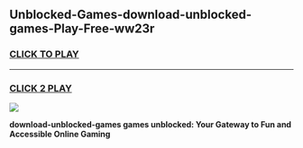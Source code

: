 
## Unblocked-Games-download-unblocked-games-Play-Free-ww23r
<h3>
<a href="https://premium76.site?title=download-unblocked-games&ref=23A">CLICK TO PLAY</a></h3>
<hr>

<h3>
<a href="https://premium76.site?title=download-unblocked-games&ref=23A">CLICK 2 PLAY</a>
  
</h3>

<a href="https://premium76.site?title=download-unblocked-games&ref=23A"><img src="https://clearcache.store/games.png"></a>


**download-unblocked-games games unblocked: Your Gateway to Fun and Accessible Online Gaming**
